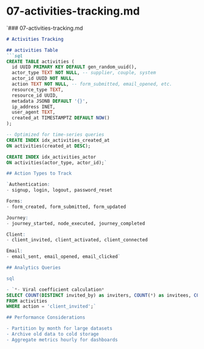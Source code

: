 # 07-activities-tracking.md

`### 07-activities-tracking.md
```markdown
# Activities Tracking

## activities Table
```sql
CREATE TABLE activities (
  id UUID PRIMARY KEY DEFAULT gen_random_uuid(),
  actor_type TEXT NOT NULL, -- supplier, couple, system
  actor_id UUID NOT NULL,
  action TEXT NOT NULL, -- form_submitted, email_opened, etc.
  resource_type TEXT,
  resource_id UUID,
  metadata JSONB DEFAULT '{}',
  ip_address INET,
  user_agent TEXT,
  created_at TIMESTAMPTZ DEFAULT NOW()
);

-- Optimized for time-series queries
CREATE INDEX idx_activities_created_at 
ON activities(created_at DESC);

CREATE INDEX idx_activities_actor 
ON activities(actor_type, actor_id);`

## Action Types to Track

`Authentication:
- signup, login, logout, password_reset

Forms:
- form_created, form_submitted, form_updated

Journey:
- journey_started, node_executed, journey_completed

Client:
- client_invited, client_activated, client_connected

Email:
- email_sent, email_opened, email_clicked`

## Analytics Queries

sql

- `*- Viral coefficient calculation*
SELECT COUNT(DISTINCT invited_by) as inviters, COUNT(*) as invitees, COUNT(*)::FLOAT / COUNT(DISTINCT invited_by) as avg_invites
FROM activities
WHERE action = 'client_invited';`

## Performance Considerations

- Partition by month for large datasets
- Archive old data to cold storage
- Aggregate metrics hourly for dashboards